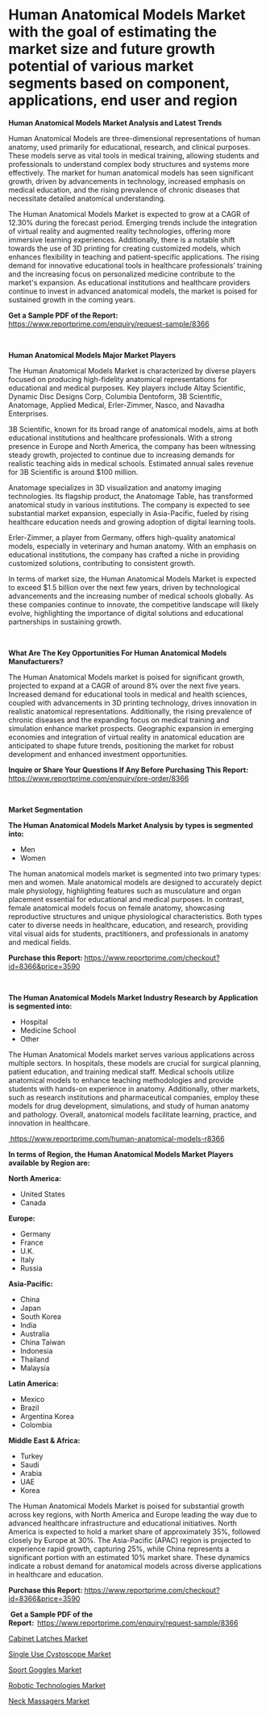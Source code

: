 <p><h1>Human Anatomical Models Market with the goal of estimating the market size and future growth potential of various market segments based on component, applications, end user and region</h1></p><p><strong>Human Anatomical Models Market Analysis and Latest Trends</strong></p>
<p><p>Human Anatomical Models are three-dimensional representations of human anatomy, used primarily for educational, research, and clinical purposes. These models serve as vital tools in medical training, allowing students and professionals to understand complex body structures and systems more effectively. The market for human anatomical models has seen significant growth, driven by advancements in technology, increased emphasis on medical education, and the rising prevalence of chronic diseases that necessitate detailed anatomical understanding.</p><p>The Human Anatomical Models Market is expected to grow at a CAGR of 12.30% during the forecast period. Emerging trends include the integration of virtual reality and augmented reality technologies, offering more immersive learning experiences. Additionally, there is a notable shift towards the use of 3D printing for creating customized models, which enhances flexibility in teaching and patient-specific applications. The rising demand for innovative educational tools in healthcare professionals’ training and the increasing focus on personalized medicine contribute to the market's expansion. As educational institutions and healthcare providers continue to invest in advanced anatomical models, the market is poised for sustained growth in the coming years.</p></p>
<p><strong>Get a Sample PDF of the Report:&nbsp;</strong> <a href="https://www.reportprime.com/enquiry/request-sample/8366">https://www.reportprime.com/enquiry/request-sample/8366</a></p>
<p>&nbsp;</p>
<p><strong>Human Anatomical Models Major Market Players</strong></p>
<p><p>The Human Anatomical Models Market is characterized by diverse players focused on producing high-fidelity anatomical representations for educational and medical purposes. Key players include Altay Scientific, Dynamic Disc Designs Corp, Columbia Dentoform, 3B Scientific, Anatomage, Applied Medical, Erler-Zimmer, Nasco, and Navadha Enterprises. </p><p>3B Scientific, known for its broad range of anatomical models, aims at both educational institutions and healthcare professionals. With a strong presence in Europe and North America, the company has been witnessing steady growth, projected to continue due to increasing demands for realistic teaching aids in medical schools. Estimated annual sales revenue for 3B Scientific is around $100 million.</p><p>Anatomage specializes in 3D visualization and anatomy imaging technologies. Its flagship product, the Anatomage Table, has transformed anatomical study in various institutions. The company is expected to see substantial market expansion, especially in Asia-Pacific, fueled by rising healthcare education needs and growing adoption of digital learning tools.</p><p>Erler-Zimmer, a player from Germany, offers high-quality anatomical models, especially in veterinary and human anatomy. With an emphasis on educational institutions, the company has crafted a niche in providing customized solutions, contributing to consistent growth. </p><p>In terms of market size, the Human Anatomical Models Market is expected to exceed $1.5 billion over the next few years, driven by technological advancements and the increasing number of medical schools globally. As these companies continue to innovate, the competitive landscape will likely evolve, highlighting the importance of digital solutions and educational partnerships in sustaining growth.</p></p>
<p>&nbsp;</p>
<p><strong>What Are The Key Opportunities For Human Anatomical Models Manufacturers?</strong></p>
<p><p>The Human Anatomical Models market is poised for significant growth, projected to expand at a CAGR of around 8% over the next five years. Increased demand for educational tools in medical and health sciences, coupled with advancements in 3D printing technology, drives innovation in realistic anatomical representations. Additionally, the rising prevalence of chronic diseases and the expanding focus on medical training and simulation enhance market prospects. Geographic expansion in emerging economies and integration of virtual reality in anatomical education are anticipated to shape future trends, positioning the market for robust development and enhanced investment opportunities.</p></p>
<p><strong>Inquire or Share Your Questions If Any Before Purchasing This Report:</strong> <a href="https://www.reportprime.com/enquiry/pre-order/8366">https://www.reportprime.com/enquiry/pre-order/8366</a></p>
<p>&nbsp;</p>
<p><strong>Market Segmentation</strong></p>
<p><strong>The Human Anatomical Models Market Analysis by types is segmented into:</strong></p>
<p><ul><li>Men</li><li>Women</li></ul></p>
<p><p>The human anatomical models market is segmented into two primary types: men and women. Male anatomical models are designed to accurately depict male physiology, highlighting features such as musculature and organ placement essential for educational and medical purposes. In contrast, female anatomical models focus on female anatomy, showcasing reproductive structures and unique physiological characteristics. Both types cater to diverse needs in healthcare, education, and research, providing vital visual aids for students, practitioners, and professionals in anatomy and medical fields.</p></p>
<p><strong>Purchase this Report:&nbsp;</strong><a href="https://www.reportprime.com/checkout?id=8366&price=3590">https://www.reportprime.com/checkout?id=8366&price=3590</a></p>
<p>&nbsp;</p>
<p><strong>The Human Anatomical Models Market Industry Research by Application is segmented into:</strong></p>
<p><ul><li>Hospital</li><li>Medicine School</li><li>Other</li></ul></p>
<p><p>The Human Anatomical Models market serves various applications across multiple sectors. In hospitals, these models are crucial for surgical planning, patient education, and training medical staff. Medical schools utilize anatomical models to enhance teaching methodologies and provide students with hands-on experience in anatomy. Additionally, other markets, such as research institutions and pharmaceutical companies, employ these models for drug development, simulations, and study of human anatomy and pathology. Overall, anatomical models facilitate learning, practice, and innovation in healthcare.</p></p>
<p><a href="https://www.reportprime.com/human-anatomical-models-r8366">&nbsp;https://www.reportprime.com/human-anatomical-models-r8366</a></p>
<p><strong>In terms of Region, the Human Anatomical Models Market Players available by Region are:</strong></p>
<p>
    <p> <strong> North America: </strong>
        <ul>
            <li>United States</li>
            <li>Canada</li>
        </ul>
        </p> 
    <p> <strong> Europe: </strong>
        <ul>
            <li>Germany</li>
            <li>France</li>
            <li>U.K.</li>
            <li>Italy</li>
            <li>Russia</li>
        </ul>
        </p> 
    <p> <strong> Asia-Pacific: </strong>
        <ul>
            <li>China</li>
            <li>Japan</li>
            <li>South Korea</li>
            <li>India</li>
            <li>Australia</li>
            <li>China Taiwan</li>
            <li>Indonesia</li>
            <li>Thailand</li>
            <li>Malaysia</li>
        </ul>
        </p> 
    <p> <strong> Latin America: </strong>
        <ul>
            <li>Mexico</li>
            <li>Brazil</li>
            <li>Argentina Korea</li>
            <li>Colombia</li>
        </ul>
        </p> 
    <p> <strong> Middle East & Africa: </strong>
        <ul>
            <li>Turkey</li>
            <li>Saudi</li>
            <li>Arabia</li>
            <li>UAE</li>
            <li>Korea</li>
        </ul>
    </p>
    </p>
<p><p>The Human Anatomical Models Market is poised for substantial growth across key regions, with North America and Europe leading the way due to advanced healthcare infrastructure and educational initiatives. North America is expected to hold a market share of approximately 35%, followed closely by Europe at 30%. The Asia-Pacific (APAC) region is projected to experience rapid growth, capturing 25%, while China represents a significant portion with an estimated 10% market share. These dynamics indicate a robust demand for anatomical models across diverse applications in healthcare and education.</p></p>
<p><strong>Purchase this Report: </strong><a href="https://www.reportprime.com/checkout?id=8366&price=3590">https://www.reportprime.com/checkout?id=8366&price=3590</a></p>
<p>&nbsp;<strong>Get a Sample PDF of the Report:&nbsp;&nbsp;</strong><a href="https://www.reportprime.com/enquiry/request-sample/8366">https://www.reportprime.com/enquiry/request-sample/8366</a></p>
<p><strong></strong></p>
<p><p><a href="https://issuu.com/reportprime-2/docs/cabinet-latches-market-size-2030.pp_e4bc713348be88">Cabinet Latches Market</a></p><p><a href="https://github.com/rahu1506/Market-Research-Report-List-6/blob/main/single-use-cystoscope-market.md">Single Use Cystoscope Market</a></p><p><a href="https://www.linkedin.com/pulse/sport-goggles-market-overview-global-trends-future-prospects-et7ae?trackingId=kUvYAaS1Srm%2Bjs3mPy9EUg%3D%3D">Sport Goggles Market</a></p><p><a href="https://medium.com/@sam.gray5456/the-robotic-technologies-market-has-witnessed-significant-growth-in-recent-years-and-this-trend-e95c2facaf38">Robotic Technologies Market</a></p><p><a href="https://github.com/MonroeBullock54/Market-Research-Report-List-1/blob/main/neck-massagers-market.md">Neck Massagers Market</a></p></p>